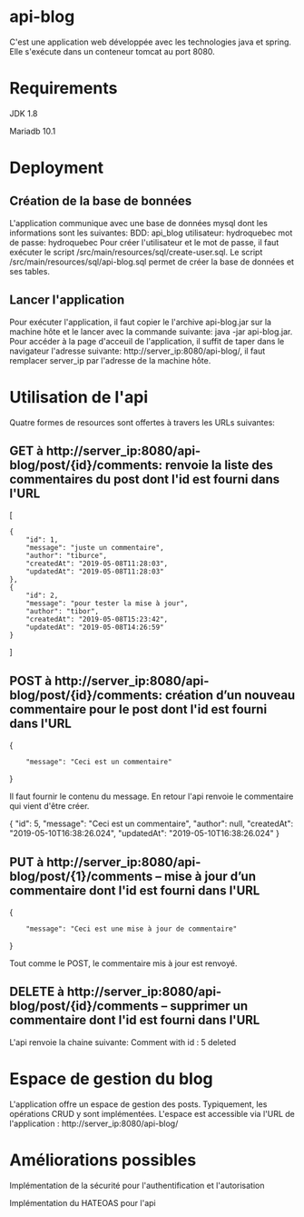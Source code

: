 # api-blog
C'est une application web développée avec les technologies java et spring. Elle s'exécute dans un conteneur tomcat au port 8080.

# Requirements
JDK 1.8

Mariadb 10.1

# Deployment
  ## Création de la base de bonnées
  
  L'application communique avec une base de données mysql dont les informations sont les suivantes:
  BDD: api_blog
  utilisateur: hydroquebec
  mot de passe: hydroquebec
  Pour créer l'utilisateur et le mot de passe, il faut exécuter le script /src/main/resources/sql/create-user.sql.
  Le script /src/main/resources/sql/api-blog.sql permet de créer la base de données et ses tables.
  
  ## Lancer l'application
  Pour exécuter l'application, il faut copier le l'archive api-blog.jar sur la machine hôte et le lancer avec la 
  commande suivante:  java -jar api-blog.jar. Pour accéder à la page d'acceuil de l'application, il suffit de taper dans le       navigateur  l'adresse suivante: http://server_ip:8080/api-blog/, il faut remplacer server_ip par l'adresse de la machine       hôte.
  
# Utilisation de l'api
Quatre formes de resources sont offertes à travers les URLs suivantes:

## GET à http://server_ip:8080/api-blog/post/{id}/comments: renvoie la liste des commentaires du post dont l'id est fourni dans l'URL

[

    {
        "id": 1,
        "message": "juste un commentaire",
        "author": "tiburce",
        "createdAt": "2019-05-08T11:28:03",
        "updatedAt": "2019-05-08T11:28:03"
    },
    {
        "id": 2,
        "message": "pour tester la mise à jour",
        "author": "tibor",
        "createdAt": "2019-05-08T15:23:42",
        "updatedAt": "2019-05-08T14:26:59"
    }
    
]

## POST à http://server_ip:8080/api-blog/post/{id}/comments: création d’un nouveau commentaire pour le post dont l'id est fourni dans l'URL

{

        "message": "Ceci est un commentaire"
}

Il faut fournir le contenu du message. En retour l'api renvoie le commentaire qui vient d'être créer.

{
    "id": 5,
    "message": "Ceci est un commentaire",
    "author": null,
    "createdAt": "2019-05-10T16:38:26.024",
    "updatedAt": "2019-05-10T16:38:26.024"
}

## PUT  à http://server_ip:8080/api-blog/post/{1}/comments – mise à jour d’un commentaire dont l'id est fourni dans l'URL

{

        "message": "Ceci est une mise à jour de commentaire"
}

Tout comme le POST, le commentaire mis à jour est renvoyé.

## DELETE  à http://server_ip:8080/api-blog/post/{id}/comments – supprimer un commentaire dont l'id est fourni dans l'URL

L'api renvoie la chaine suivante:
Comment with id : 5 deleted

# Espace de gestion du blog
L'application offre un espace de gestion des posts. Typiquement, les opérations CRUD y sont implémentées.
L'espace est accessible via l'URL de l'application :  http://server_ip:8080/api-blog/

# Améliorations possibles
Implémentation de la sécurité pour l'authentification et l'autorisation

Implémentation du HATEOAS pour l'api
